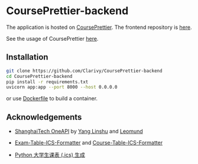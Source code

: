 # CoursePrettier-backend

The application is hosted on [CoursePrettier](http://prettier.geekpie.club/). The frontend repository is [here](https://github.com/Clarivy/CoursePrettier-frontend).

See the usage of CoursePrettier [here](https://clarivy.github.io/posts/courseprettier/courseprettier/).

## Installation

```bash
git clone https://github.com/Clarivy/CoursePrettier-backend
cd CoursePrettier-backend
pip install -r requirements.txt
uvicorn app:app --port 8000 --host 0.0.0.0
```

or use [Dockerfile](https://docs.docker.com/get-started/02_our_app/) to build a container.

## Acknowledgements

- [ShanghaiTech OneAPI](https://github.com/yanglinshu/openapi-ce) by [Yang Linshu](https://github.com/yanglinshu/) and [Leomund](https://gitlab.isp.moe/Leomund)

- [Exam-Table-ICS-Formatter](https://github.com/wtlyu/Exam-Table-ICS-Formatter) and [Course-Table-ICS-Formatter](https://github.com/wtlyu/Course-Table-ICS-Formatter)

- [Python 大学生课表 (.ics) 生成](https://github.com/junyilou/python-ical-timetable)
